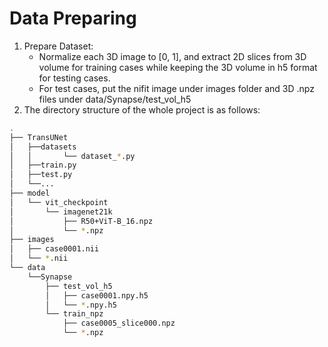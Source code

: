 # Data Preparing

1. Prepare Dataset:
   - Normalize each 3D image to [0, 1], and extract 2D slices from 3D volume for training cases while keeping the 3D volume in h5 format for testing cases.
   - For test cases, put the nifit image under images folder and 3D .npz files under data/Synapse/test_vol_h5
2. The directory structure of the whole project is as follows:

```bash
.
├── TransUNet
│   ├──datasets
│   │       └── dataset_*.py
│   ├──train.py
│   ├──test.py
│   └──...
├── model
│   └── vit_checkpoint
│       └── imagenet21k
│           ├── R50+ViT-B_16.npz
│           └── *.npz
├── images
│   ├── case0001.nii
│   └── *.nii
└── data
    └──Synapse
        ├── test_vol_h5
        │   ├── case0001.npy.h5
        │   └── *.npy.h5
        └── train_npz
            ├── case0005_slice000.npz
            └── *.npz
```
